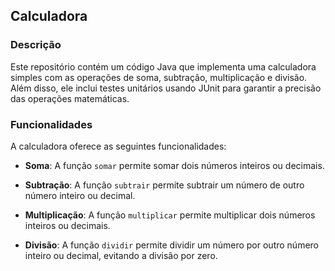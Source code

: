 ## Calculadora

### Descrição
Este repositório contém um código Java que implementa uma calculadora simples com as operações de soma, subtração, multiplicação e divisão. 
Além disso, ele inclui testes unitários usando JUnit para garantir a precisão das operações matemáticas.

### Funcionalidades
A calculadora oferece as seguintes funcionalidades:

- **Soma**: A função `somar` permite somar dois números inteiros ou decimais.

- **Subtração**: A função `subtrair` permite subtrair um número de outro número inteiro ou decimal.

- **Multiplicação**: A função `multiplicar` permite multiplicar dois números inteiros ou decimais.

- **Divisão**: A função `dividir` permite dividir um número por outro número inteiro ou decimal, evitando a divisão por zero.
